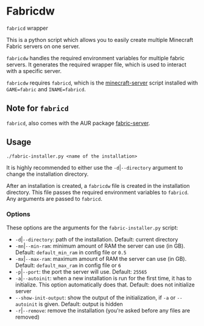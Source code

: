 # Fabricdw

`fabricd` wrapper

This is a python script which allows you to easily create multiple Minecraft Fabric servers on one server.

`fabricdw` handles the required environment variables for multiple fabric servers. It generates the required wrapper file, which is used to interact with a specific server.

`fabricdw` requires `fabricd`, which is the [minecraft-server](https://github.com/Edenhofer/minecraft-server/) script installed with `GAME=fabric` and `INAME=fabricd`.

## Note for `fabricd`
`fabricd`, also comes with the AUR package [fabric-server](https://aur.archlinux.org/packages/fabric-server).

## Usage

```shell
./fabric-installer.py <name of the installation>
```
It is highly recommended to either use the `-d`|`--directory` argument to change the installation directory.

After an installation is created, a `fabricdw` file is created in the installation directory.
This file passes the required environment variables to `fabricd`. Any arguments are passed to `fabricd`.

### Options

These options are the arguments for the `fabric-installer.py` script:

- `-d`|`--directory`: path of the installation. Default: current directory
- `-mn`|`--min-ram`: minimum amount of RAM the server can use (in GB). Default: `default_min_ram` in config file or `0.5`
- `-mx`|`--max-ram`: maximum amount of RAM the server can use (in GB). Default: `default_max_ram` in config file or `6`
- `-p`|`--port`: the port the server will use. Default: `25565`
- `-a`|`--autoinit`: when a new installation is run for the first time, it has to initialize. This option automatically does that. Default: does not initialize server
- `--show-init-output`: show the output of the initialization, if `-a` or `--autoinit` is given. Default: output is hidden
- `-r`|`--remove`: remove the installation (you're asked before any files are removed)
